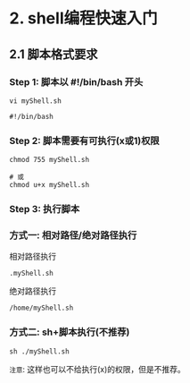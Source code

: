# 2. shell编程快速入门

## 2.1 脚本格式要求
### Step 1: 脚本以 #!/bin/bash 开头
```shell script
vi myShell.sh

#!/bin/bash
```
### Step 2: 脚本需要有可执行(x或1)权限
```shell script
chmod 755 myShell.sh

# 或
chmod u+x myShell.sh
```

### Step 3: 执行脚本
### 方式一: 相对路径/绝对路径执行
相对路径执行

```shell script
.myShell.sh
```

绝对路径执行
```shell script
/home/myShell.sh
```

### 方式二: sh+脚本执行(不推荐)

```shell script
sh ./myShell.sh
```

`注意`: 这样也可以不给执行(x)的权限，但是不推荐。

